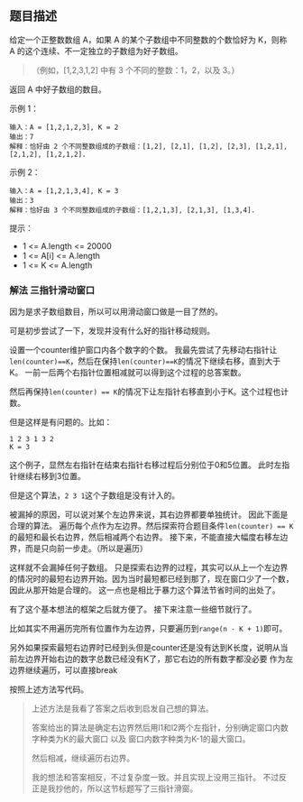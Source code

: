 ## 题目描述

给定一个正整数数组 A，如果 A 的某个子数组中不同整数的个数恰好为 K，则称 A 的这个连续、不一定独立的子数组为好子数组。

>（例如，[1,2,3,1,2] 中有 3 个不同的整数：1，2，以及 3。）

返回 A 中好子数组的数目。

示例 1：
```
输入：A = [1,2,1,2,3], K = 2
输出：7
解释：恰好由 2 个不同整数组成的子数组：[1,2], [2,1], [1,2], [2,3], [1,2,1], [2,1,2], [1,2,1,2].
```
示例 2：
```
输入：A = [1,2,1,3,4], K = 3
输出：3
解释：恰好由 3 个不同整数组成的子数组：[1,2,1,3], [2,1,3], [1,3,4].
```

提示：
- 1 <= A.length <= 20000
- 1 <= A[i] <= A.length
- 1 <= K <= A.length

### 解法 三指针滑动窗口
因为是求子数组数目，所以可以用滑动窗口做是一目了然的。

可是初步尝试了一下，发现并没有什么好的指针移动规则。

设置一个counter维护窗口内各个数字的个数。
我最先尝试了先移动右指针让`len(counter)==K`，然后在保持`len(counter)==K`的情况下继续右移，直到大于K。
一前一后两个右指针位置相减就可以得到这个过程的总答案数。

然后再保持`len(counter) == K`的情况下让左指针右移直到小于K。这个过程也计数。

但是这样是有问题的。比如：
```text
1 2 3 1 3 2
K = 3
```
这个例子，显然左右指针在结束右指针右移过程后分别位于0和5位置。
此时左指针继续右移到3位置。

但是这个算法，`2 3 1`这个子数组是没有计入的。

被漏掉的原因，可以说对某个左边界来说，其右边界都要单独统计。
因此下面是合理的算法。
遍历每个点作为左边界。然后探索符合题目条件`len(counter) == K`的最短和最长右边界，然后相减两个右边界。
接下来，不能直接大幅度右移左边界，而是只向前一步走。（所以是遍历）

这样就不会漏掉任何子数组。
只是探索右边界的过程，其实可以从上一个左边界的情况时的最短右边界开始。因为当时最短都已经到那了，现在窗口少了一个数，因此从那开始是合理的。
这一点也是相比于暴力这个算法节省时间的出处了。

有了这个基本想法的框架之后就方便了。
接下来注意一些细节就行了。

比如其实不用遍历完所有位置作为左边界，只要遍历到`range(n - K + 1)`即可。

另外如果探索最短右边界时已经到头但是counter还是没有达到K长度，说明从当前左边界开始右边的数字总数已经没有K了，那它右边的所有数字都没必要
作为左边界继续遍历，可以直接break

按照上述方法写代码。

>上述方法是我看了答案之后收到启发自己想的算法。
>
>答案给出的算法是确定右边界然后用l1和l2两个左指针，分别确定窗口内数字种类为K的最大窗口 以及 窗口内数字种类为K-1的最大窗口。
>
>然后相减，继续遍历右边界。
>
>我的想法和答案相反，不过复杂度一致。并且实现上没用三指针。
>不过反正是我抄他的，所以这节标题写了三指针滑窗。
